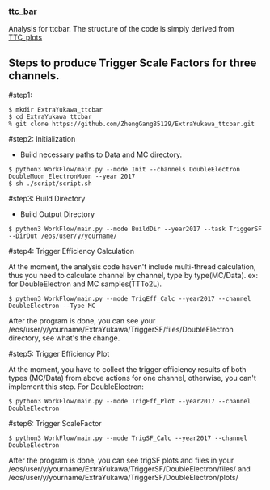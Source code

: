 ### ttc_bar
Analysis for ttcbar.
The structure of the code is simply derived from [TTC_plots](https://github.com/menglu21/TTC_plots.git)

## Steps to produce Trigger Scale Factors for three channels.

#step1: 
```
$ mkdir ExtraYukawa_ttcbar
$ cd ExtraYukawa_ttcbar
% git clone https://github.com/ZhengGang85129/ExtraYukawa_ttcbar.git
```

#step2: Initialization

- Build necessary paths to Data and MC directory.
```
$ python3 WorkFlow/main.py --mode Init --channels DoubleElectron DoubleMuon ElectronMuon --year 2017
$ sh ./script/script.sh
```
#step3: Build Directory

- Build Output Directory
```
$ python3 WorkFlow/main.py --mode BuildDir --year2017 --task TriggerSF --DirOut /eos/user/y/yourname/
```
#step4: Trigger Efficiency Calculation

At the moment, the analysis code haven't include multi-thread calculation, thus you need to calculate channel by channel, type by type(MC/Data).
ex: for DoubleElectron and MC samples(TTTo2L).
```
$ python3 WorkFlow/main.py --mode TrigEff_Calc --year2017 --channel DoubleElectron --Type MC
```
After the program is done, you can see your /eos/user/y/yourname/ExtraYukawa/TriggerSF/files/DoubleElectron directory, see what's the change.

#step5: Trigger Efficiency Plot

At the moment, you have to collect the trigger efficiency results of both types (MC/Data) from above actions for one channel, otherwise, you can't implement this step.
For DoubleElectron:

```
$ python3 WorkFlow/main.py --mode TrigEff_Plot --year2017 --channel DoubleElectron
```

#step6: Trigger ScaleFactor 

```
$ python3 WorkFlow/main.py --mode TrigSF_Calc --year2017 --channel DoubleElectron
```

After the program is done, you can see trigSF plots and files in your /eos/user/y/yourname/ExtraYukawa/TriggerSF/DoubleElectron/files/ and /eos/user/y/yourname/ExtraYukawa/TriggerSF/DoubleElectron/plots/
```
